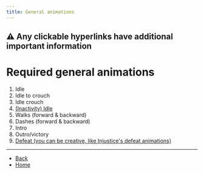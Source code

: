 ```yaml
---
title: General animations
---
```

## ⚠️ Any clickable hyperlinks have additional important information

# Required general animations

<ol>
  <li>Idle</li> <!-- <a href="./general/idle"> </a> -->
  <li>Idle to crouch</li> <!-- <a href="./general/idle-to-crouch"> </a> -->
  <li>Idle crouch</li> <!-- <a href="./general/idle-crouch"> </a> -->
  <li><a href="./general/idle-inactivity">(Inactivity) Idle</a></li> <!-- <a href="./general/idle-inactivity"> </a> -->
  <li>Walks (forward & backward)</li> <!-- <a href="./general/walk-fwd-bwd"> </a> -->
  <li>Dashes (forward & backward)</li> <!-- <a href="./general/dash-fwd-bwd"> </a> -->
  <li>Intro</li> <!-- <a href="./general/intro"> </a> -->
  <li>Outro/victory</li> <!-- <a href="./general/victory"> </a> -->
  <li><a href="./general/defeat">Defeat (you can be creative, like Injustice's defeat animations)</a></li> <!-- <a href="./general/defeat"> </a> -->
</ol>

---

- [Back](./sprites)
- [Home](../)
